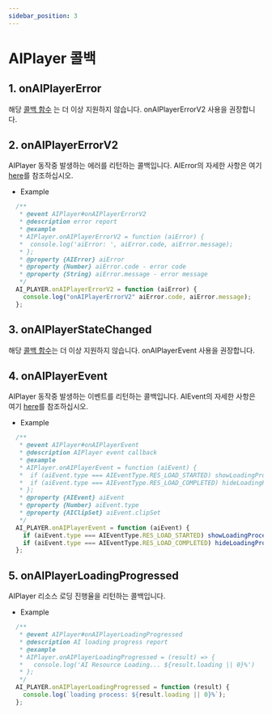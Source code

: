 ```yaml
---
sidebar_position: 3
---
```


# AIPlayer 콜백

## 1. onAIPlayerError

해당 [콜백 함수](../../../1.3.x/aihuman/web-sdk/apis/aiplayer-callback)
는 더 이상 지원하지 않습니다.
onAIPlayerErrorV2 사용을 권장합니다.

## 2. onAIPlayerErrorV2

AIPlayer 동작중 발생하는 에러를 리턴하는 콜백입니다. AIError의 자세한 사항은 여기 [here](../apis/aiplayer-data)를 참조하십시오. 

- Example

```javascript
  /**
   * @event AIPlayer#onAIPlayerErrorV2
   * @description error report
   * @example
   * AIPlayer.onAIPlayerErrorV2 = function (aiError) {
   *  console.log('aiError: ', aiError.code, aiError.message);
   * };
   * @property {AIError} aiError 
   * @property {Number} aiError.code - error code 
   * @property {String} aiError.message - error message
   */
  AI_PLAYER.onAIPlayerErrorV2 = function (aiError) {
    console.log("onAIPlayerErrorV2" aiError.code, aiError.message);
  };
```

## 3. onAIPlayerStateChanged

해당 [콜백 함수](../../../1.3.x/aihuman/web-sdk/apis/aiplayer-callback)는 더 이상 지원하지 않습니다.
onAIPlayerEvent 사용을 권장합니다.

## 4. onAIPlayerEvent

AIPlayer 동작중 발생하는 이벤트를 리턴하는 콜백입니다. AIEvent의 자세한 사항은 여기 [here](../apis/aiplayer-data)를 참조하십시오. 

- Example

```javascript
  /**
   * @event AIPlayer#onAIPlayerEvent
   * @description AIPlayer event callback 
   * @example
   * AIPlayer.onAIPlayerEvent = function (aiEvent) {
   *  if (aiEvent.type === AIEventType.RES_LOAD_STARTED) showLoadingProcess();
   *  if (aiEvent.type === AIEventType.RES_LOAD_COMPLETED) hideLoadingProcess();
   * };
   * @property {AIEvent} aiEvent
   * @property {Number} aiEvent.type 
   * @property {AIClipSet} aiEvent.clipSet
   */
  AI_PLAYER.onAIPlayerEvent = function (aiEvent) {
    if (aiEvent.type === AIEventType.RES_LOAD_STARTED) showLoadingProcess();
    if (aiEvent.type === AIEventType.RES_LOAD_COMPLETED) hideLoadingProcess();
  };
```

## 5. onAIPlayerLoadingProgressed

AIPlayer 리소스 로딩 진행율을 리턴하는 콜백입니다.

- Example

```javascript
  /**
   * @event AIPlayer#onAIPlayerLoadingProgressed
   * @description AI loading progress report 
   * @example
   * AIPlayer.onAIPlayerLoadingProgressed = (result) => {
   *   console.log('AI Resource Loading... ${result.loading || 0}%')
   * };
   */
  AI_PLAYER.onAIPlayerLoadingProgressed = function (result) {
    console.log(`loading process: ${result.loading || 0}%`);
  };
```

